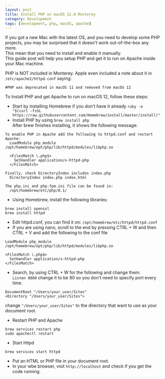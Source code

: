 ```yaml
---
layout: post
title: Install PHP on macOS 12.0 Monterey
category: Development
tags: [development, php, macOS, apache]
---
```

If you got a new Mac with the latest OS, and you need to develop some PHP projects, you may be surprised that it doesn't work out-of-the-box any more.  
This mean that you need to install and enable it manually.  
This guide post will help you setup PHP and get it to run on Apache inside your Mac machine.  

PHP is NOT included in Monterey. Apple even included a note about it in `/etc/apache2/httpd.conf` saying:

```
#PHP was deprecated in macOS 11 and removed from macOS 12
```

To Install PHP and get Apache to run on macOS 12, follow these steps:
- Start by installing Homebrew if you don't have it already
`ruby -e "$(curl -fsSL https://raw.githubusercontent.com/Homebrew/install/master/install)"`
- Install PHP by using `brew install php`  
After brew finishes installing, it shows the following message:  

```
To enable PHP in Apache add the following to httpd.conf and restart Apache:
  LoadModule php_module /opt/homebrew/opt/php/lib/httpd/modules/libphp.so

  <FilesMatch \.php$>
    SetHandler application/x-httpd-php
  </FilesMatch>

Finally, check DirectoryIndex includes index.php
  DirectoryIndex index.php index.html

The php.ini and php-fpm.ini file can be found in:
  /opt/homebrew/etc/php/8.1/
```
- Using Homebrew, install the following libraries:

```
brew install openssl
brew install httpd
```
- Edit httpd.conf, you can find it on: `/opt/homebrew/etc/httpd/httpd.conf`
- If you are using nano, scroll to the end by pressing CTRL + W and then CTRL + V and add the following to the conf file

```
LoadModule php_module /opt/homebrew/opt/php/lib/httpd/modules/libphp.so

<FilesMatch \.php$>
  SetHandler application/x-httpd-php
</FilesMatch>
```
- Search, by using CTRL + W for the following and change them:  
`Listen 8080` change it to be 80 so you don't need to specify port every time.  

```
DocumentRoot "/Users/your_user/Sites"
<Directory "/Users/your_user/Sites">
```

change `"/Users/your_user/Sites"` to the directory that want to use as your document root.  

- Restart PHP and Apache

```
brew services restart php
sudo apachectl restart
```
- Start httpd

```
brew services start httpd
```
- Put an HTML or PHP file in your document root.
- In your wbe browser, visit `http://localhost` and check if you get the code running.

